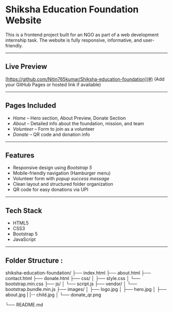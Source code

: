 # Shiksha Education Foundation Website

This is a frontend project built for an NGO as part of a web development internship task. The website is fully responsive, informative, and user-friendly.

---

## Live Preview
[https://github.com/Nitin765kumar/Shiksha-education-foundation](#) (Add your GitHub Pages or hosted link if available)

---

## Pages Included

- *Home* – Hero section, About Preview, Donate Section
- *About* – Detailed info about the foundation, mission, and team
- *Volunteer* – Form to join as a volunteer
- *Donate* – QR code and donation info

---

## Features

- Responsive design using *Bootstrap 5*
- Mobile-friendly navigation (Hamburger menu)
- Volunteer form with *popup success message*
- Clean layout and structured folder organization
- QR code for easy donations via UPI

---

## Tech Stack

- HTML5
- CSS3
- Bootstrap 5
- JavaScript

---

## Folder Structure :


shiksha-education-foundation/
├── index.html
├── about.html
├── contact.html
├── donate.html
├── css/
│   ├── style.css
│   └── bootstrap.min.css
├── js/
│   └── script.js
├── vendor/
│   └── bootstrap.bundle.min.js
├── images/
│   ├── logo.jpg
│   ├── hero.jpg
│   ├── about.jpg
|   |-- child.jpg
│   └── donate_qr.png

└── README.md
